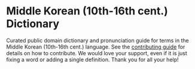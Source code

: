 
# Middle Korean (10th-16th cent.) Dictionary

Curated public domain dictionary and pronunciation guide for terms in the Middle Korean (10th-16th cent.) language. See the [contributing guide](https://github.com/drumworkteam/term/blob/make/.github/contributing.md) for details on how to contribute. We would love your support, even if it is just fixing a word or adding a single definition. Thank you for all your help!